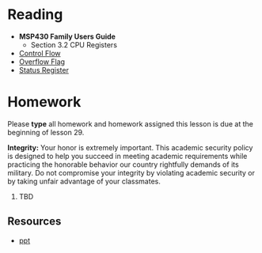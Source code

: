 # Reading
- **MSP430 Family Users Guide**
    - Section 3.2 CPU Registers
- [Control Flow](http://en.wikipedia.org/wiki/Control_flow)
- [Overflow Flag](http://en.wikipedia.org/wiki/Overflow_flag)
- [Status Register](https://en.wikipedia.org/wiki/Status_register)

# Homework

Please **type** all homework and homework assigned this lesson is due at the
beginning of lesson 29.

**Integrity:** Your honor is extremely important.  This academic security policy is designed to help you succeed in meeting academic requirements while practicing the honorable behavior our country rightfully demands of its military.  Do not compromise your integrity by violating academic security or by taking unfair advantage of your classmates.

1. TBD

## Resources

- [ppt](Lsn26-27-28.pptx)
